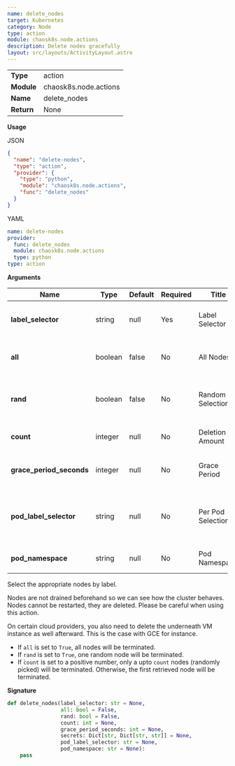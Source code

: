 ```yaml
---
name: delete_nodes
target: Kubernetes
category: Node
type: action
module: chaosk8s.node.actions
description: Delete nodes gracefully
layout: src/layouts/ActivityLayout.astro
---
```


|            |                       |
| ---------- | --------------------- |
| **Type**   | action                |
| **Module** | chaosk8s.node.actions |
| **Name**   | delete_nodes          |
| **Return** | None                  |

**Usage**

JSON

```json
{
  "name": "delete-nodes",
  "type": "action",
  "provider": {
    "type": "python",
    "module": "chaosk8s.node.actions",
    "func": "delete_nodes"
  }
}
```

YAML

```yaml
name: delete-nodes
provider:
  func: delete_nodes
  module: chaosk8s.node.actions
  type: python
type: action
```

**Arguments**

| Name                     | Type    | Default | Required | Title             | Description                                          |
| ------------------------ | ------- | ------- | -------- | ----------------- | ---------------------------------------------------- |
| **label_selector**       | string  | null    | Yes      | Label Selector    | Selectors to target the appropriate nodes            |
| **all**                  | boolean | false   | No       | All Nodes         | Delete all nodes matching the selector               |
| **rand**                 | boolean | false   | No       | Random Selection  | Delete only a random selection matching the selector |
| **count**                | integer | null    | No       | Deletion Amount   | Amount of nodes to delete                            |
| **grace_period_seconds** | integer | null    | No       | Grace Period      | Grace period for node termination                    |
| **pod_label_selector**   | string  | null    | No       | Per Pod Selection | Select nodes running the matching pods selection     |
| **pod_namespace**        | string  | null    | No       | Pod Namespace     | Pods selection namespace                             |

Select the appropriate nodes by label.

Nodes are not drained beforehand so we can see how the cluster behaves. Nodes cannot be restarted, they are deleted. Please be careful when using this action.

On certain cloud providers, you also need to delete the underneath VM instance as well afterward. This is the case with GCE for instance.

- If `all` is set to `True`, all nodes will be terminated.
- If `rand` is set to `True`, one random node will be terminated.
- If ̀`count` is set to a positive number, only a upto `count` nodes (randomly picked) will be terminated. Otherwise, the first retrieved node will be terminated.

**Signature**

```python
def delete_nodes(label_selector: str = None,
                 all: bool = False,
                 rand: bool = False,
                 count: int = None,
                 grace_period_seconds: int = None,
                 secrets: Dict[str, Dict[str, str]] = None,
                 pod_label_selector: str = None,
                 pod_namespace: str = None):
    pass
```
